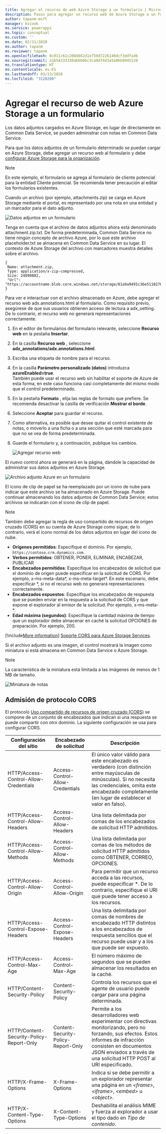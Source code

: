```yaml
---
title: Agregar el recurso de web Azure Storage a un formulario | MicrosoftDocs
description: Pasos para agregar un recurso web de Azure Storage a un formulario para permitir la carga de adjuntos a Azure Storage.
author: tapanm-msft
manager: kvivek
ms.service: powerapps
ms.topic: conceptual
ms.custom: ''
ms.date: 02/11/2020
ms.author: tapanm
ms.reviewer: tapanm
ms.openlocfilehash: 0c011c61c2084662d1e759d7226140dcf3ddfad6
ms.sourcegitcommit: a1b54333338abbb0bc3ca0d7443a5a06b8945228
ms.translationtype: HT
ms.contentlocale: es-ES
ms.lasthandoff: 03/13/2020
ms.locfileid: "3126209"
---
```

# <a name="add-the-azure-storage-web-resource-to-a-form"></a>Agregar el recurso de web Azure Storage a un formulario

Los datos adjuntos cargados en Azure Storage, en lugar de directamente en Common Data Service, se pueden administrar con notas en Common Data Service.

Para que los datos adjuntos de un formulario determinado se puedan cargar en Azure Storage, debe agregar un recurso web al formulario y debe [configurar Azure Storage para la organización](enable-azure-storage.md).

> [!NOTE]
En este ejemplo, el formulario se agrega al formulario de cliente potencial para la entidad Cliente potencial. Se recomienda tener precaución al editar los formularios existentes.

Cuando un archivo (por ejemplo, attachments.zip) se carga en Azure Storage mediante el portal, es representado por una nota en una entidad y un marcador para el dato adjunto.

![Datos adjuntos en un formulario](media/notes-attachment-lead-form.png "Marcador de posición para datos adjuntos en un formulario")

Tenga en cuenta que el archivo de datos adjuntos ahora está denominado attachment.zip.txt. De forma predeterminada, Common Data Service no tiene ningún concepto de archivo Azure, por lo que este archivo placeholder.txt se almacena en Common Data Service en su lugar. El contexto de Azure Storage del archivo con marcadores muestra detalles sobre el archivo.
```
{
 Name: attachment.zip,
 Type: application/x-zip-compressed,
 Size: 24890882,
 "Url": "https://accountname.blob.core.windows.net/storage/81a9a9491c36e51182760026833bcf82/attachment.zip"
}
```

Para ver e interactuar con el archivo almacenado en Azure, debe agregar el recurso web adx.annotations.html al formulario. Como requisito previo, asegúrese de que sus usuarios obtienen acceso de lectura a adx_setting. De lo contrario, el recurso web no generará representaciones correctamente.

1. En el editor de formularios del formulario relevante, seleccione **Recurso web** en la pestaña **Insertar**.

2. En la casilla **Recurso web** , seleccione **adx_annotations/adx.annotations.html**.

3. Escriba una etiqueta de nombre para el recurso.

4. En la casilla **Parámetro personalizado (datos)** introduzca **azureEnabled=true**. <br>También puede usar el recurso web sin habilitar el soporte de Azure de esta forma, en este caso funciona casi completamente del mismo modo que el control predeterminado.</br>

5. En la pestaña **Formato** , elija las reglas de formato que prefiere. Se recomienda desactivar la casilla de verificación **Mostrar el borde**.

6. Seleccione **Aceptar** para guardar el recurso.

7. Como alternativa, es posible que desee quitar el control existente de notas, o moverlo a una ficha o a una sección que esté marcada para que no se vea de forma predeterminada.

8. Guarde el formulario y, a continuación, publique los cambios.

   ![Agregar recurso web](media/add-web-resource.png "Agregar un recurso web")

El nuevo control ahora se generará en la página, dándole la capacidad de administrar sus datos adjuntos en Azure Storage.

![Archivo adjunto Azure en un formulario](media/azure-file-attachment-lead-form.png "Archivo adjunto Azure en un formulario")

El icono de clip de papel se ha reemplazado por un icono de nube para indicar que este archivo se ha almacenado en Azure Storage. Puede continuar almacenando los datos adjuntos de Common Data Service; estos archivos se indicarán con el icono de clip de papel.

> [!Note]
> También debe agregar la regla de uso compartido de recursos de origen cruzado (CORS) en su cuenta de Azure Storage como sigue; de lo contrario, verá el icono normal de los datos adjuntos en lugar del icono de nube.
> - **Orígenes permitidos**: Especifique el dominio. Por ejemplo, `https://contoso.crm.dynamics.com`.
> - **Verbos permitidos**: OBTENER, PONER, ELIMINAR, ENCABEZAR, PUBLICAR
> - **Encabezados permitidos**: Especifique los encabezados de solicitud que el dominio de origen puede especificar en la solicitud de CORS. Por ejemplo, x-ms-meta-data\*, x-ms-meta-target\*. En este escenario, debe especificar *, si no el recurso web no generará representaciones correctamente.
> - **Encabezados expuestos**: Especifique los encabezados de respuesta que se pueden enviar en la respuesta a la solicitud de CORS y que expone el explorador al emisor de la solicitud. Por ejemplo, x-ms-meta-\*.
> - **Edad máxima (segundos)**: Especifique la cantidad máxima de tiempo que un explorador debe almacenar en caché la solicitud OPCIONES de preparación. Por ejemplo, 200.
> 
> [!include[More information](../../includes/proc-more-information.md)] [Soporte CORS para Azure Storage Services](https://docs.microsoft.com/rest/api/storageservices/cross-origin-resource-sharing--cors--support-for-the-azure-storage-services).

Si el archivo adjunto es una imagen, el control mostrará la imagen como miniatura si está almacena en Common Data Service o Azure Storage.

> [!Note]
> La característica de la miniatura está limitada a las imágenes de menos de 1 MB de tamaño.

![Miniatura de notas](media/notes-thumbnail.png "Miniatura de notas")

## <a name="cors-protocol-support"></a>Admisión de protocolo CORS

El protocolo [Uso compartido de recursos de origen cruzado (CORS)](https://www.w3.org/TR/cors/) se compone de un conjunto de encabezados que indican si una respuesta se puede compartir con otro dominio.
La siguiente configuración se usa para configurar CORS.

| Configuración del sitio | Encabezado de solicitud | Descripción |
|-|-|-|
| HTTP/Access-Control-Allow-Credentials | Access-Control-Allow-Credentials | El único valor válido para este encabezado es verdadero (con distinción entre mayúsculas de minúsculas). Si no necesita las credenciales, omita este encabezado completamente (en lugar de establecer el valor en falso). 
| HTTP/Access-Control-Allow-Headers | Access-Control-Allow-Headers | Una lista delimitada por comas de los encabezados de solicitud HTTP admitidos.
| HTTP/Access-Control-Allow-Methods | Access-Control-Allow-Methods | Una lista delimitada por comas de los métodos de solicitud HTTP admitidos como OBTENER, CORREO, OPCIONES.
| HTTP/Access-Control-Allow-Origin | Access-Control-Allow-Origin | Para permitir que un recurso acceda a las recursos, puede especificar \*. De lo contrario, especifique el URI que puede tener acceso a los recursos.                   |
|  HTTP/Access-Control-Expose-Headers | Access-Control-Expose-Headers | Una lista delimitada por comas de nombres de encabezado HTTP distintos a los encabezados de respuesta sencillos que el recurso puede usar y a los que puede ser expuesto.
| HTTP/Access-Control-Max-Age | Access-Control-Max-Age |  El número máximo de segundos que se pueden almacenar los resultados en la caché.
| HTTP/Content-Security-Policy | Content-Security-Policy | Controla los recursos que el agente de usuario puede cargar para una página determinada.
| HTTP/Content-Security-Policy-Report-Only | Content-Security-Policy-Report-Only | Permite a los desarrolladores web experimentar con directivas monitorizando, pero no forzando, sus efectos. Estos informes de infracción consisten en documentos JSON enviados a través de una solicitud HTTP POST al URI especificado.
| HTTP/X-Frame-Options | X-Frame-Options | Indica si se debe permitir a un explorador representar una página en un *\<frame\>*, *\<iframe\>*, *\<embed\>* u *\<object\>*.
| HTTP/X-Content-Type-Options | X-Content-Type-Options | Deshabilita el análisis MIME y fuerza al explorador a usar el tipo dado en *Tipo de contenido*.
